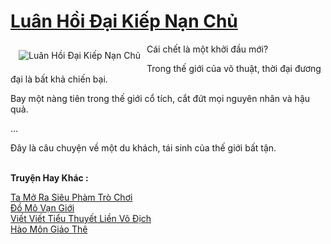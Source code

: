<a href="https://truyentiki.com/luan-hoi-dai-kiep-nan-chu.33615/" title="Luân Hồi Đại Kiếp Nạn Chủ"><h1>Luân Hồi Đại Kiếp Nạn Chủ</h1></a><div style="display:table"><img align="right" style="float: left; padding: 10px;" src="https://truyentiki.com/a/img/str/src/luan-hoi-dai-kiep-nan-chu-1591155789.jpg" alt="Luân Hồi Đại Kiếp Nạn Chủ">Cái chết là một khởi đầu mới? <p></p> Trong thế giới của võ thuật, thời đại đương đại là bất khả chiến bại. <p></p> Bay một nàng tiên trong thế giới cổ tích, cắt đứt mọi nguyên nhân và hậu quả. <p></p> ... <p></p> Đây là câu chuyện về một du khách, tái sinh của thế giới bất tận.</div><p><br><b>Truyện Hay Khác :</b></p><a href="https://truyentiki.com/ta-mo-ra-sieu-pham-tro-choi.33614/" alt="Ta Mở Ra Siêu Phàm Trò Chơi">Ta Mở Ra Siêu Phàm Trò Chơi</a><br/><a href="https://truyentiki.wordpress.com/2020/06/08/do-mo-van-gioi/" alt="Đồ Mô Vạn Giới">Đồ Mô Vạn Giới</a><br/><a href="https://truyentiki.wordpress.com/2020/06/08/viet-viet-tieu-thuyet-lien-vo-dich/" alt="Viết Viết Tiểu Thuyết Liền Vô Địch">Viết Viết Tiểu Thuyết Liền Vô Địch</a><br/><a href="https://www.scoop.it/topic/nownovels/p/4118819614/2020/06/02/truyen-hao-mon-giao-the" alt="Hào Môn Giảo Thê">Hào Môn Giảo Thê</a><br/>